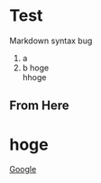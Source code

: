 # Test
Markdown syntax bug
1. a
2. b 
hoge<br>
hhoge<br>
## From Here
# hoge
[Google](https://google.com)
